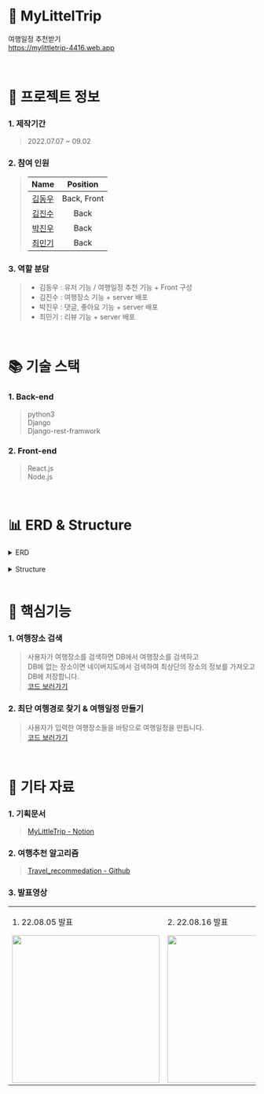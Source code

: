# 🛫 MyLittelTrip

여행일정 추천받기  
https://mylittletrip-4416.web.app

<br />

# 📃 프로젝트 정보

### 1. 제작기간

> 2022.07.07 ~ 09.02

### 2. 참여 인원

> |                    Name                    |  Position   |
> | :----------------------------------------: | :---------: |
> | [김동우](https://github.com/kimphysicsman) | Back, Front |
> |   [김진수](https://github.com/creamone)    |    Back     |
> |     [박진우](https://github.com/J1NU2)     |    Back     |
> |    [최민기](https://github.com/mankic)     |    Back     |

### 3. 역할 분담

> - 김동우 : 유저 기능 / 여행일정 추천 기능 + Front 구성
> - 김진수 : 여행장소 기능 + server 배포
> - 박진우 : 댓글, 좋아요 기능 + server 배포
> - 최민기 : 리뷰 기능 + server 배포

<br />

# 📚 기술 스택

### 1. Back-end

> python3  
> Django  
> Django-rest-framwork

### 2. Front-end

> React.js  
> Node.js

<br />

# 📊 ERD & Structure

<details>
<summary>ERD</summary>
<div markdown="1" style="padding-left: 15px;">
<img src="https://user-images.githubusercontent.com/68724828/186067947-f255f9a4-d92d-45cd-ab7c-419ec92943f8.png" width="800px"/>
</div>
</details>

<br />

<details>
<summary>Structure</summary>
<div markdown="1" style="padding-left: 15px;">
<img src="https://user-images.githubusercontent.com/68724828/186079270-28793ba1-466e-421f-baf2-563b890c926f.png" />
</div>
</details>

<br />

# 🔑 핵심기능

### 1. 여행장소 검색

> 사용자가 여행장소를 검색하면 DB에서 여행장소를 검색하고  
> DB에 없는 장소이면 네이버지도에서 검색하여 최상단의 장소의 정보를 가져오고 DB에 저장합니다.  
> [코드 보러가기](https://github.com/nbcamp-AI-2-fantastic4/MyLittelTrip_backend/blob/d9eba0efc4567cbaef9ec19eea76e76495190a69/recommend/functions/parsing.py#L70)

### 2. 최단 여행경로 찾기 & 여행일정 만들기

> 사용자가 입력한 여행장소들을 바탕으로 여행일정을 만듭니다.  
> [코드 보러가기](https://github.com/nbcamp-AI-2-fantastic4/MyLittelTrip_backend/blob/d9eba0efc4567cbaef9ec19eea76e76495190a69/recommend/functions/schedule.py#L14)

<br />

# 📕 기타 자료

### 1. 기획문서

> [MyLittleTrip - Notion](https://www.notion.so/kimphysicsman/MLT-My-Little-Trip-716433a2fc8940d9870bd83b63570646?v=0c42e849923d4449aade69046bf597d1)

### 2. 여행추천 알고리즘

> [Travel_recommedation - Github](https://github.com/kimphysicsman/Travel_recommedation)

### 3. 발표영상

<table>
  <tbody>
    <tr>
      <td>
        <p> 1. 22.08.05 발표 </p>
        <a href="https://www.youtube.com/watch?v=6B0DSjvsqj0&t=1s" title="MyLittleTrip 중간발표">
          <img align="center" src="https://user-images.githubusercontent.com/68724828/186087151-e0f0ebed-08c1-4a99-9af0-a8c48c536205.png" width="300" >
        </a>
      </td>
      <td>
        <p> 2. 22.08.16 발표 </p>
        <a href="https://youtu.be/9eoYpRqTZUU" title="MyLittleTrip 최종발표">
          <img align="center" src="https://user-images.githubusercontent.com/68724828/186087151-e0f0ebed-08c1-4a99-9af0-a8c48c536205.png" width="300" >
        </a>
      </td>
    </tr>
  </tbody>
</table>

